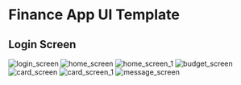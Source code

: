 #  Finance App UI Template

## Login Screen

![login_screen](https://user-images.githubusercontent.com/42969853/236756183-077102f1-86b9-4862-80e6-4fd2a41e7775.png) ![home_screen](https://user-images.githubusercontent.com/42969853/236756270-b3325e99-7a76-4130-99cc-50c6875fb964.png) ![home_screen_1](https://user-images.githubusercontent.com/42969853/236756305-e1226658-8812-4aa5-ab42-0864d6d98a11.png) ![budget_screen](https://user-images.githubusercontent.com/42969853/236756359-d4e1483d-f63f-4951-8bb5-d83eee1ff8e8.png) ![card_screen](https://user-images.githubusercontent.com/42969853/236756417-a0440abf-59de-4be6-9465-6f064c3fda94.png) ![card_screen_1](https://user-images.githubusercontent.com/42969853/236758806-b83ccf7d-9e03-402c-9412-d7551f32028a.png) ![message_screen](https://user-images.githubusercontent.com/42969853/236756470-d506827d-6dba-411f-b282-c83f121ce5ac.png)
 
